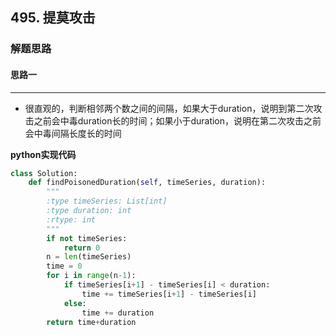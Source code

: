 ## 495. 提莫攻击
### 解题思路
#### 思路一
****
- 很直观的，判断相邻两个数之间的间隔，如果大于duration，说明到第二次攻击之前会中毒duration长的时间；如果小于duration，说明在第二次攻击之前会中毒间隔长度长的时间

**python实现代码**

```python
class Solution:
    def findPoisonedDuration(self, timeSeries, duration):
        """
        :type timeSeries: List[int]
        :type duration: int
        :rtype: int
        """
        if not timeSeries:
            return 0
        n = len(timeSeries)
        time = 0
        for i in range(n-1):
            if timeSeries[i+1] - timeSeries[i] < duration:
                time += timeSeries[i+1] - timeSeries[i]
            else:
                time += duration
        return time+duration

```

